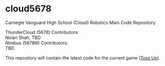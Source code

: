 cloud5678
=========

Carnegie Vanguard High School (Cloud) Robotics 
Main Code Repository

ThunderCloud (5678) Contributors:  
Nolan Shah, TBD  
Nimbus (5678N) Contributors:  
TBD

This repository will contain the latest code for the current game ([Toss Up](http://www.vexforum.com/wiki/Toss_Up)).
